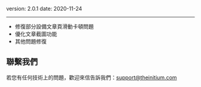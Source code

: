 version: 2.0.1
date: 2020-11-24

---

- 修復部分設備文章頁滑動卡頓問題
- 優化文章截圖功能
- 其他問題修復

## 聯繫我們

若您有任何技術上的問題，歡迎來信告訴我們：[support@theinitium.com](mailto:support@theinitium.com)